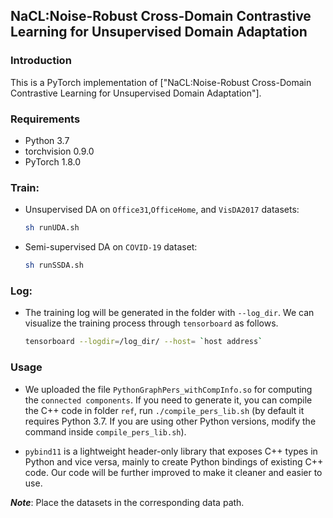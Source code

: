 ## NaCL:Noise-Robust Cross-Domain Contrastive Learning for Unsupervised Domain Adaptation

### Introduction
This is a PyTorch implementation of ["NaCL:Noise-Robust Cross-Domain Contrastive Learning for Unsupervised Domain Adaptation"]. 

### Requirements
* Python 3.7
* torchvision 0.9.0  
* PyTorch 1.8.0


### Train:

- Unsupervised DA on `Office31`,`OfficeHome`, and `VisDA2017` datasets:
    ```bash
    sh runUDA.sh
    ```
- Semi-supervised DA on `COVID-19` dataset:

    ```bash
    sh runSSDA.sh
    ```
### Log:

- The training log will be generated in the folder with ``--log_dir``. We can visualize the training process through `tensorboard` as follows.

    ```bash
    tensorboard --logdir=/log_dir/ --host= `host address`
    ```

### Usage

- We uploaded the file `PythonGraphPers_withCompInfo.so` for computing the `connected components`. If you need to generate it, you can compile the C++ code in folder `ref`, run `./compile_pers_lib.sh` (by default it requires Python 3.7. If you are using other Python versions, modify the command inside `compile_pers_lib.sh`).

- `pybind11` is a lightweight header-only library that exposes C++ types in Python and vice versa, mainly to create Python bindings of existing C++ code. Our code will be further improved to make it cleaner and easier to use.


***Note***: Place the datasets in the corresponding data path.



